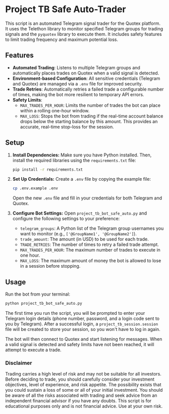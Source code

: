# Project TB Safe Auto-Trader

This script is an automated Telegram signal trader for the Quotex platform. It uses the Telethon library to monitor specified Telegram groups for trading signals and the `pyquotex` library to execute them. It includes safety features to limit trading frequency and maximum potential loss.

## Features
- **Automated Trading**: Listens to multiple Telegram groups and automatically places trades on Quotex when a valid signal is detected.
- **Environment-based Configuration**: All sensitive credentials (Telegram and Quotex) are managed via a `.env` file for improved security.
- **Trade Retries**: Automatically retries a failed trade a configurable number of times, making the bot more resilient to temporary API errors.
- **Safety Limits**:
  - `MAX_TRADES_PER_HOUR`: Limits the number of trades the bot can place within a rolling one-hour window.
  - `MAX_LOSS`: Stops the bot from trading if the real-time account balance drops below the starting balance by this amount. This provides an accurate, real-time stop-loss for the session.

## Setup

1.  **Install Dependencies:**
    Make sure you have Python installed. Then, install the required libraries using the `requirements.txt` file:
    ```bash
    pip install -r requirements.txt
    ```

2.  **Set Up Credentials:**
    Create a `.env` file by copying the example file:
    ```bash
    cp .env.example .env
    ```
    Open the new `.env` file and fill in your credentials for both Telegram and Quotex.

3.  **Configure Bot Settings:**
    Open `project_tb_bot_safe_auto.py` and configure the following settings to your preference:
    -   `telegram_groups`: A Python list of the Telegram group usernames you want to monitor (e.g., `['@GroupName1', '@GroupName2']`).
    -   `trade_amount`: The amount (in USD) to be used for each trade.
    -   `TRADE_RETRIES`: The number of times to retry a failed trade attempt.
    -   `MAX_TRADES_PER_HOUR`: The maximum number of trades to execute in one hour.
    -   `MAX_LOSS`: The maximum amount of money the bot is allowed to lose in a session before stopping.

## Usage

Run the bot from your terminal:
```bash
python project_tb_bot_safe_auto.py
```

The first time you run the script, you will be prompted to enter your Telegram login details (phone number, password, and a login code sent to you by Telegram). After a successful login, a `project_tb_session.session` file will be created to store your session, so you won't have to log in again.

The bot will then connect to Quotex and start listening for messages. When a valid signal is detected and safety limits have not been reached, it will attempt to execute a trade.

### Disclaimer
Trading carries a high level of risk and may not be suitable for all investors. Before deciding to trade, you should carefully consider your investment objectives, level of experience, and risk appetite. The possibility exists that you could sustain a loss of some or all of your initial investment. You should be aware of all the risks associated with trading and seek advice from an independent financial advisor if you have any doubts. This script is for educational purposes only and is not financial advice. Use at your own risk.